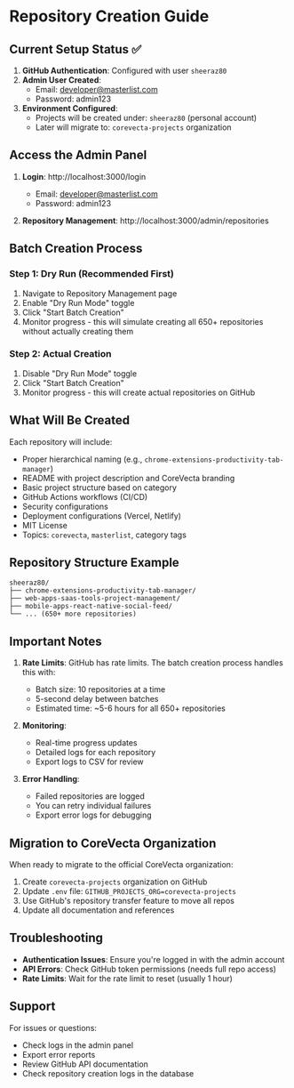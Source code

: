 # Repository Creation Guide

## Current Setup Status ✅

1. **GitHub Authentication**: Configured with user `sheeraz80`
2. **Admin User Created**: 
   - Email: developer@masterlist.com
   - Password: admin123
3. **Environment Configured**:
   - Projects will be created under: `sheeraz80` (personal account)
   - Later will migrate to: `corevecta-projects` organization

## Access the Admin Panel

1. **Login**: http://localhost:3000/login
   - Email: developer@masterlist.com
   - Password: admin123

2. **Repository Management**: http://localhost:3000/admin/repositories

## Batch Creation Process

### Step 1: Dry Run (Recommended First)
1. Navigate to Repository Management page
2. Enable "Dry Run Mode" toggle
3. Click "Start Batch Creation"
4. Monitor progress - this will simulate creating all 650+ repositories without actually creating them

### Step 2: Actual Creation
1. Disable "Dry Run Mode" toggle
2. Click "Start Batch Creation"
3. Monitor progress - this will create actual repositories on GitHub

## What Will Be Created

Each repository will include:
- Proper hierarchical naming (e.g., `chrome-extensions-productivity-tab-manager`)
- README with project description and CoreVecta branding
- Basic project structure based on category
- GitHub Actions workflows (CI/CD)
- Security configurations
- Deployment configurations (Vercel, Netlify)
- MIT License
- Topics: `corevecta`, `masterlist`, category tags

## Repository Structure Example

```
sheeraz80/
├── chrome-extensions-productivity-tab-manager/
├── web-apps-saas-tools-project-management/
├── mobile-apps-react-native-social-feed/
└── ... (650+ more repositories)
```

## Important Notes

1. **Rate Limits**: GitHub has rate limits. The batch creation process handles this with:
   - Batch size: 10 repositories at a time
   - 5-second delay between batches
   - Estimated time: ~5-6 hours for all 650+ repositories

2. **Monitoring**: 
   - Real-time progress updates
   - Detailed logs for each repository
   - Export logs to CSV for review

3. **Error Handling**:
   - Failed repositories are logged
   - You can retry individual failures
   - Export error logs for debugging

## Migration to CoreVecta Organization

When ready to migrate to the official CoreVecta organization:

1. Create `corevecta-projects` organization on GitHub
2. Update `.env` file: `GITHUB_PROJECTS_ORG=corevecta-projects`
3. Use GitHub's repository transfer feature to move all repos
4. Update all documentation and references

## Troubleshooting

- **Authentication Issues**: Ensure you're logged in with the admin account
- **API Errors**: Check GitHub token permissions (needs full repo access)
- **Rate Limits**: Wait for the rate limit to reset (usually 1 hour)

## Support

For issues or questions:
- Check logs in the admin panel
- Export error reports
- Review GitHub API documentation
- Check repository creation logs in the database